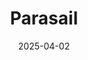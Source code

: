 ---  
layout: startup_page  
title: "Parasail"  
id: "parasail.io"  
permalink: "/parasailparasail.io04022025/"  
website: "https://www.parasail.io/"  
funding_round: "Seed"  
funding_amount: "$10M"  
investors: "Basis Set Ventures, Threshold Ventures, Buckley Ventures, Black Opal Ventures"  
about: "Parasail provides on-demand GPUs for companies building AI models and applications, offering access to hardware like Nvidia's H100, H200, A100, and 4090 GPUs at a lower cost than competitors. The company aims to offer a more flexible and accessible AI infrastructure solution, challenging the dominance of hyperscalers in the cloud computing market."  
markets: "AI, Cloud Computing, Financial Services, Information Technology, Software"  
hq: "San Mateo, California, United States"  
founded_year: "2023"  
linkedin: "https://www.linkedin.com/company/parasail-io"  
twitter: "https://twitter.com/parasail_io"  
instagram: ""  
facebook: ""  
crunchbase: "https://www.crunchbase.com/organization/parasail"  
pitchbook: "https://pitchbook.com/profiles/company/616591-27"  

date_display: "02-Apr-2025"  
date: "2025-04-02"

# SEO Optimization  
meta_title: "Parasail - Seed Funding ($10M)"  
meta_description: "Parasail, Parasail provides on-demand GPUs for companies building AI models and applications, offering access to hardware like Nvidia's H100, H200, A100, and 40..."  
meta_keywords: "Parasail, AI, Cloud Computing, Financial Services, Information Technology, Software, Seed funding"  
canonical_url: "https://startup.projectstartups.com/parasailparasail.io04022025/"  
---